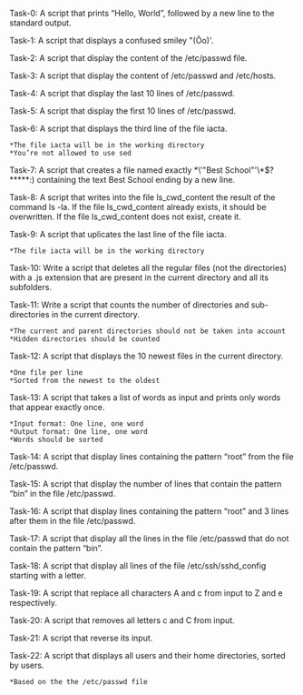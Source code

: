 Task-0: A script that prints “Hello, World”, followed by a new line to the standard output.

Task-1: A script that displays a confused smiley "(Ôo)'.

Task-2: A script that display the content of the /etc/passwd file.

Task-3: A script that display the content of /etc/passwd and /etc/hosts.

Task-4: A script that display the last 10 lines of /etc/passwd.

Task-5: A script that display the first 10 lines of /etc/passwd.

Task-6: A script that displays the third line of the file iacta.
	
	*The file iacta will be in the working directory
	*You’re not allowed to use sed

 Task-7: A script that creates a file named exactly \*\\'"Best School"\'\\*$\?\*\*\*\*\*:) containing the text Best School ending by a new line.

Task-8: A script that writes into the file ls_cwd_content the result of the command ls -la. If the file ls_cwd_content already exists, it should be overwritten. If the file ls_cwd_content does not exist, create it.

Task-9: A script that uplicates the last line of the file iacta.

	*The file iacta will be in the working directory

Task-10: Write a script that deletes all the regular files (not the directories) with a .js extension that are present in the current directory and all its subfolders.

Task-11: Write a script that counts the number of directories and sub-directories in the current directory.

	*The current and parent directories should not be taken into account
	*Hidden directories should be counted
Task-12: A script that displays the 10 newest files in the current directory.

	*One file per line
	*Sorted from the newest to the oldest

Task-13: A script that takes a list of words as input and prints only words that appear exactly once.

	*Input format: One line, one word
	*Output format: One line, one word
	*Words should be sorted

Task-14: A script that display lines containing the pattern “root” from the file /etc/passwd.

Task-15: A script that display the number of lines that contain the pattern “bin” in the file /etc/passwd.

Task-16: A script that display lines containing the pattern “root” and 3 lines after them in the file /etc/passwd.

Task-17: A script that display all the lines in the file /etc/passwd that do not contain the pattern “bin”.

Task-18: A script that display all lines of the file /etc/ssh/sshd_config starting with a letter.

Task-19: A script that replace all characters A and c from input to Z and e respectively.

Task-20: A script that removes all letters c and C from input.

Task-21: A script that reverse its input.

Task-22: A script that displays all users and their home directories, sorted by users.

	*Based on the the /etc/passwd file

